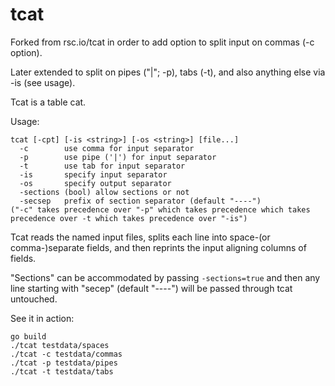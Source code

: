 # tcat

Forked from rsc.io/tcat in order to add option to split input on commas
(-c option).

Later extended to split on pipes ("|"; -p), tabs (-t), and also anything
else via -is (see usage).

Tcat is a table cat.

Usage:

    tcat [-cpt] [-is <string>] [-os <string>] [file...]
      -c        use comma for input separator
      -p        use pipe ('|') for input separator
      -t        use tab for input separator
      -is       specify input separator
      -os       specify output separator
      -sections (bool) allow sections or not
      -secsep   prefix of section separator (default "----")
    ("-c" takes precedence over "-p" which takes precedence which takes
    precedence over -t which takes precedence over "-is")

Tcat reads the named input files, splits each line into space-(or
comma-)separate fields, and then reprints the input aligning columns of
fields.

"Sections" can be accommodated by passing `-sections=true` and then any
line starting with "secep" (default "----") will be passed through tcat
untouched.

See it in action:

    go build
    ./tcat testdata/spaces
    ./tcat -c testdata/commas
    ./tcat -p testdata/pipes
    ./tcat -t testdata/tabs
